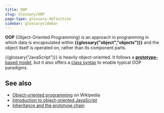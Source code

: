 ```yaml
---
title: OOP
slug: Glossary/OOP
page-type: glossary-definition
sidebar: glossarysidebar
---
```



**OOP** (Object-Oriented Programming) is an approach in programming in which data is encapsulated within **{{glossary("object","objects")}}** and the object itself is operated on, rather than its component parts.

{{glossary("JavaScript")}} is heavily object-oriented. It follows a [**prototype**-based model](/en-US/docs/Web/JavaScript/Inheritance_and_the_prototype_chain), but it also offers a [class syntax](/en-US/docs/Web/JavaScript/Guide/Using_classes) to enable typical OOP paradigms.

## See also

- [Object-oriented programming](https://en.wikipedia.org/wiki/Object-oriented_programming) on Wikipedia
- [Introduction to object-oriented JavaScript](/en-US/docs/Learn/JavaScript/Objects)
- [Inheritance and the prototype chain](/en-US/docs/Web/JavaScript/Inheritance_and_the_prototype_chain)
